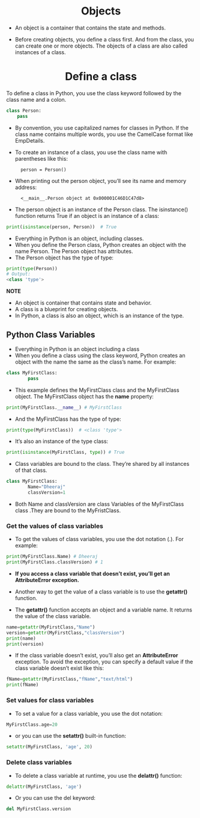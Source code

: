 # <center>Objects<center />

- An object is a container that contains the state and methods.

- Before creating objects, you define a class first. And from the class, you can create one or more objects. The objects of a class are also called instances of a class.

# <center>Define a class<center />
To define a class in Python, you use the class keyword followed by the class name and a colon.

```py
class Person:
    pass
```

- By convention, you use capitalized names for classes in Python. If the class name contains multiple words, you use the CamelCase format like EmpDetails.

- To create an instance of a class, you use the class name with parentheses like this:

        person = Person()

- When printing out the person object, you’ll see its name and memory address:
        
        <__main__.Person object at 0x000001C46D1C47d8>

- The person object is an instance of the Person class. The isinstance() function returns True if an object is an instance of a class:
```py
print(isinstance(person, Person))  # True
```

- Everything in Python is an object, including classes.
- When you define the Person class, Python creates an object with the name Person. The Person object has attributes.
- The Person object has the type of type:

```py
print(type(Person))
# Output:
<class 'type'>
```
**NOTE**
- An object is container that contains state and behavior.
- A class is a blueprint for creating objects.
- In Python, a class is also an object, which is an instance of the type.


## Python Class Variables

- Everything in Python is an object including a class
- When you define a class using the class keyword, Python creates an object with the name the same as the class’s name. For example:


```py
class MyFirstClass:
        pass
```

- This example defines the MyFirstClass class and the MyFirstClass object. The MyFirstClass object has the __name__ property:
```py
print(MyFirstClass.__name__) # MyFirstClass
```

- And the MyFirstClass has the type of type:

```py
print(type(MyFirstClass))  # <class 'type'>
```

- It’s also an instance of the type class:
```py
print(isinstance(MyFirstClass, type)) # True
```


- Class variables are bound to the class. They’re shared by all instances of that class.


```py
class MyFirstClass:
        Name="Dheeraj"
        classVersion=1

```

- Both Name and classVersion are class Variables of the MyFirstClass class .They are bound to the MyFristClass.


### Get the values of class variables

- To get the values of class variables, you use the dot notation (.). For example:

```py
print(MyFirstClass.Name) # Dheeraj
print(MyFirstClass.classVersion) # 1
```

- **If you access a class variable that doesn’t exist, you’ll get an AttributeError exception.**

- Another way to get the value of a class variable is to use the **getattr()** function. 

- The **getattr()** function accepts an object and a variable name. It returns the value of the class variable.

```py
name=getattr(MyFirstClass,"Name")
version=getattr(MyFirstClass,"classVersion")
print(name)
print(version)
```

- If the class variable doesn’t exist, you’ll also get an **AttributeError** exception. To avoid the exception, you can specify a default value if the class variable doesn’t exist like this:
```py
fName=getattr(MyFirstClass,"fName","text/html")
print(fName)
```

### Set values for class variables
- To set a value for a class variable, you use the dot notation:
```py
MyFirstClass.age=20
```
- or you can use the **setattr()** built-in function:

```py
setattr(MyFirstClass, 'age', 20)
```

### Delete class variables
- To delete a class variable at runtime, you use the **delattr()** function:
```py
delattr(MyFirstClass, 'age')
```
- Or you can use the del keyword:
```py
del MyFirstClass.version
```